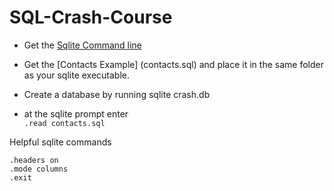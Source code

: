 # SQL-Crash-Course


* Get the [Sqlite Command line](https://www.sqlite.org/download.html)
* Get the [Contacts Example] (contacts.sql) and place it in the same folder as your sqlite executable.

* Create a database by running sqlite crash.db
* at the sqlite prompt enter  
```.read contacts.sql ```


Helpful sqlite commands
```
.headers on
.mode columns
.exit
```

